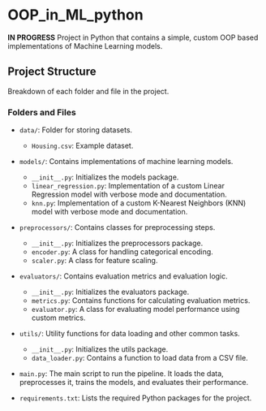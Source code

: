 # OOP_in_ML_python
**IN PROGRESS** Project in Python that contains a simple, custom OOP based implementations of Machine Learning models.


## Project Structure

Breakdown of each folder and file in the project.

### Folders and Files

- `data/`: Folder for storing datasets.
  - `Housing.csv`: Example dataset.

- `models/`: Contains implementations of machine learning models.
  - `__init__.py`: Initializes the models package.
  - `linear_regression.py`: Implementation of a custom Linear Regression model with verbose mode and documentation.
  - `knn.py`: Implementation of a custom K-Nearest Neighbors (KNN) model with verbose mode and documentation.

- `preprocessors/`: Contains classes for preprocessing steps.
  - `__init__.py`: Initializes the preprocessors package.
  - `encoder.py`: A class for handling categorical encoding.
  - `scaler.py`: A class for feature scaling.

- `evaluators/`: Contains evaluation metrics and evaluation logic.
  - `__init__.py`: Initializes the evaluators package.
  - `metrics.py`: Contains functions for calculating evaluation metrics.
  - `evaluator.py`: A class for evaluating model performance using custom metrics.

- `utils/`: Utility functions for data loading and other common tasks.
  - `__init__.py`: Initializes the utils package.
  - `data_loader.py`: Contains a function to load data from a CSV file.

- `main.py`: The main script to run the pipeline. It loads the data, preprocesses it, trains the models, and evaluates their performance.

- `requirements.txt`: Lists the required Python packages for the project.
